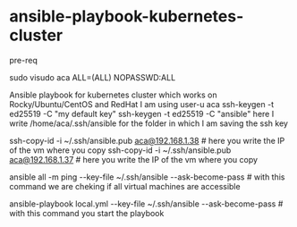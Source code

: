 # ansible-playbook-kubernetes-cluster

pre-req

sudo visudo 
aca ALL=(ALL) NOPASSWD:ALL


Ansible playbook for kubernetes cluster which works on Rocky/Ubuntu/CentOS and RedHat
I am using user-u aca
ssh-keygen -t ed25519 -C "my default key" 
ssh-keygen -t ed25519 -C "ansible"   here I write /home/aca/.ssh/ansible for the folder in which I am saving the ssh key

ssh-copy-id -i ~/.ssh/ansible.pub aca@192.168.1.38    # here you write the IP of the vm where you copy 
ssh-copy-id -i ~/.ssh/ansible.pub aca@192.168.1.37    # here you write the IP of the vm where you copy


ansible all -m ping --key-file ~/.ssh/ansible --ask-become-pass  # with this command we are cheking if all virtual machines are accessible

ansible-playbook local.yml --key-file ~/.ssh/ansible --ask-become-pass  # with this command you start the playbook
